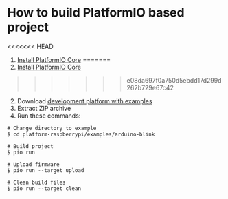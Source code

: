 How to build PlatformIO based project
=====================================

<<<<<<< HEAD
1. [Install PlatformIO Core](http://docs.platformio.org/page/core.html)
=======
1. [Install PlatformIO Core](https://docs.platformio.org/page/core.html)
>>>>>>> e08da697f0a750d5ebdd17d299d262b729e67c42
2. Download [development platform with examples](https://github.com/platformio/platform-raspberrypi/archive/develop.zip)
3. Extract ZIP archive
4. Run these commands:

```shell
# Change directory to example
$ cd platform-raspberrypi/examples/arduino-blink

# Build project
$ pio run

# Upload firmware
$ pio run --target upload

# Clean build files
$ pio run --target clean
```
